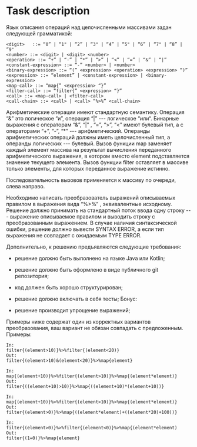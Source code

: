 # Task description
Язык описания операций над целочисленными массивами задан следующей грамматикой:

```
<digit>   ::= “0” | “1" | “2” | “3" | “4” | “5" | “6” | “7" | “8” | “9"
<number> ::= <digit> | <digit> <number>
<operation> ::= “+” | “-” | “*” | “>” | “<” | “=” | “&” | “|”
<constant-expression> ::= “-” <number> | <number>
<binary-expression> ::= “(” <expression> <operation> <expression> “)”
<expression> ::= “element” | <constant-expression> | <binary-expression>
<map-call> ::= “map{” <expression> “}”
<filter-call> ::= “filter{” <expression> “}”
<call> ::= <map-call> | <filter-call>
<call-chain> ::= <call> | <call> “%>%” <call-chain>
```
Арифметические операции имеют стандартную семантику. Операция “&” это логическое “и”, операция “|” --- логическое “или“. Бинарные выражения с операторам “&”, “|” , “=”, “>”, “<” имеют булевый тип, а с операторами “+”, “-”, “*” --- арифметический. Операнды арифметических операций должны иметь целочисленный тип, а операнды логических --- булевый. Вызов функции map заменяет каждый элемент массива на результат вычисления переданного арифметического выражения, в котором вместо element подставляется значение текущего элемента. Вызов функции filter оставляет в массиве только элементы, для которых переданное выражение истинно.

Последовательность вызовов применяется к массиву по очереди, слева направо.

Необходимо написать преобразователь выражений описываемых правилом <call-chain> в выражения вида <filter-call> “%>%” <map-call>, эквивалентные исходному. Решение должно принимать на стандартный поток ввода одну строку --- выражение описываемое правилом <call-chain> и выводить строку с преобразованным выражением. В случае наличия синтаксической ошибки, решение должно вывести SYNTAX ERROR, а если тип выражения не совпадает c ожидаемым TYPE ERROR.

Дополнительно, к решению предъявляются следующие требования:

* решение должно быть выполнено на языке Java или Kotlin;
* решение должно быть оформлено в виде публичного git репозитория;
* код должен быть хорошо структурирован;
* решение должно включать в себя тесты;
Бонус:

* решение производит упрощение выражений;

Примеры ниже содержат один из корректных вариантов преобразования, ваш вариант не обязан совпадать с предложенным. Примеры:

```
In:
filter{(element>10)}%>%filter{(element<20)}
Out:
filter{(element>10)&(element<20)}%>%map{element}
```
```
In:
map{(element+10)}%>%filter{(element>10)}%>%map{(element*element)}
Out:
filter{((element+10)>10)}%>%map{((element+10)*(element+10))}
```
```
In:
map{(element+10)}%>%filter{(element>10)}%>%map{(element*element)}
Out:
filter{(element>0)}%>%map{((element*element)+((element*20)+100))}
```
```
In:
filter{(element>0)}%>%filter{(element<0)}%>%map{(element*element)
Out:
filter{(1=0)}%>%map{element}
```
